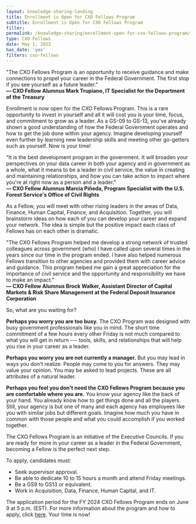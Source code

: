 ```yaml
---
layout: knowledge-sharing-landing
title: Enrollment is Open for CXO Fellows Program
subtitle: Enrollment is Open for CXO Fellows Program
filler: 
permalink: /knowledge-sharing/enrollment-open-for-cxo-fellows-program/
type: CXO Fellows
date: May 1, 2023
has_date: 'yes'
filters: cxo-fellows
---
```


<div class="cxo-quote">
    "The CXO Fellows Program is an opportunity to receive guidance and make connections to propel your career in the Federal Government. The first stop if you see yourself as a future leader."<br>
    <b>&mdash; CXO Fellow Alumnus Mark Trupiano, IT Specialist for the Department of the Treasury</b>
</div>

Enrollment is now open for the CXO Fellows Program. This is a rare opportunity to invest in yourself and all it will cost you is your time, focus, and commitment to grow as a leader. As a GS-09 to GS-13, you've already shown a good understanding of how the Federal Government operates and how to get the job done within your agency. Imagine developing yourself even further by learning new leadership skills and meeting other go-getters such as yourself. Now is your time!

<div class="cxo-quote">
    "It is the best development program in the government. It will broaden your perspectives on your data career in both your agency and in government as a whole, what it means to be a leader in civil service, the value in creating and maintaining relationships, and how you can take action to impact where you're at right now as a person and a leader."<br>
    <b>&mdash; CXO Fellow Alumnus Marcia Piñeda, Program Specialist with the U.S. Forest Service's Office of Civil Rights</b>
</div>

As a Fellow, you will meet with other rising leaders in the areas of Data, Finance, Human Capital, Finance, and Acquisition. Together, you will brainstorm ideas on how each of you can develop your career and expand your network. The idea is simple but the positive impact each class of Fellows has on each other is dramatic. 

<div class="cxo-quote">
    "The CXO Fellows Program helped me develop a strong network of trusted colleagues across government (who) I have called upon several times in the years since our time in the program ended. I have also helped numerous Fellows transition to other agencies and provided them with career advice and guidance. This program helped me gain a great appreciation for the importance of civil service and the opportunity and responsibility we have to make an impact."<br>
    <b>&mdash; CXO Fellow Alumnus Brock Walker, Assistant Director of Capital Markets & Risk Share Management at the Federal Deposit Insurance Corporation</b>
</div>

So, what are you waiting for? 

**Perhaps you worry you are too busy.** The CXO Program was designed with busy government professionals like you in mind. The short time commitment of a few hours every other Friday is not much compared to what you will get in return --- tools, skills, and relationships that will help you rise in your career as a leader.

**Perhaps you worry you are not currently a manager.** But you may lead in ways you don't realize. People may come to you for answers. They may value your opinion. You may be asked to lead projects. These are all attributes of a natural leader. 

**Perhaps you feel you don't need the CXO Fellows Program because you are comfortable where you are.** You know your agency like the back of your hand. You already know how to get things done and all the players. Still, your agency is but one of many and each agency has employees like you with similar jobs but different goals. Imagine how much you have in common with those people and what you could accomplish if you worked together. 

The CXO Fellows Program is an initiative of the Executive Councils. If you are ready for more in your career as a leader in the Federal Government, becoming a Fellow is the perfect next step. 

To apply, candidates must: 

- Seek supervisor approval. 
- Be able to dedicate 10 to 15 hours a month and attend Friday meetings.
- Be a GS9 to GS13 or equivalent. 
- Work in Acquisition, Data, Finance, Human Capital, and IT. 

The application period for the FY 2024 CXO Fellows Program ends on June 9 at 5 p.m. (EST). For more information about the program and how to apply, click <a href="{{ site.baseurl }}/cxo-fellows/" aria-label="Link for more information about the program and how to apply">here</a>. Your time is now!